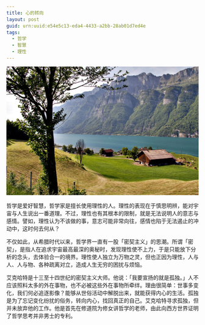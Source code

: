 ```yaml
---
title: 心的转向
layout: post
guid: urn:uuid:e54e5c13-eda4-4433-a2bb-28ab01d7ed4e
tags:
  - 哲学
  - 智慧
  - 理性
---
```


[![](/media/files/2012/04/16/xdzx.png)](https://bolg-1257385283.cos.ap-chengdu.myqcloud.com/2012/04/16/xdzx.png)

哲学是爱好智慧，哲学家是擅长使用理性的人。理性的表现在于慎思明辨，能对宇宙与人生说出一番道理。不过，理性也有其根本的限制，就是无法说明人的意志与感情。譬如，理性认为不该做的事，意志可能非常向往，感情也陷于无法遏止的冲动中，这时何去何从？

不仅如此，从希腊时代以来，哲学界一直有一股「密契主义」的思潮。所谓「密契」，是指人在追求宇宙最高最深的奥秘时，发现理性使不上力，于是只能放下分析的念头，去体验合一的境界。理性使人独立为万物之灵，但也正因为理性，人与人、人与物、各种疏离对立，造成人生无穷的困扰与烦恼。

艾克哈特是十三至十四世纪的密契主义大师。他说：「我要宣扬的就是孤独。」人不应该照料太多的外在事物，也不必被这些外在事物所牵绊。理由很简单：世事多变化，我们何必追逐影像？能够从世俗活动中解脱出来，就能获得内心的生活。孤独是为了忘记变化纷扰的俗务，转向内心，找回真正的自己。艾克哈特寻求孤独，但并未放弃他的工作。他是首先在修道院为修女讲哲学的老师，由此向西方世界证明了哲学思考并非男士的专利。